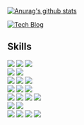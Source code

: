 [![Anurag's github stats](https://github-readme-stats.vercel.app/api?username=oseongryu&line_height=25)](https://github.com/anuraghazra/github-readme-stats)
<div>

[![Tech Blog](http://img.shields.io/badge/-Tech%20blog-black?style=flat-square&logo=github&link=https://oseongryu.github.io)](https://oseongryu.github.io)

## Skills
  <img src="https://img.shields.io/badge/Vue.js-f1f3f5?style=flat-square&logo=vue.js&logoColor=fffff" />
  <img src="https://img.shields.io/badge/Nuxt.js-f1f3f5?style=flat-square&logo=nuxt.js&logoColor=fffff" />
  <img src="https://img.shields.io/badge/TypeScript-f1f3f5?style=flat-square&logo=typescript&logoColor=fffff" />
  <br/>

  <img src="https://img.shields.io/badge/React Native-f1f3f5?style=flat-square&logo=React&logoColor=fffff"/>
  <img src="https://img.shields.io/badge/Android-f1f3f5?style=flat-square&logo=android&logoColor=fffff">
  <br />

  <img src="https://img.shields.io/badge/Docker-f1f3f5?style=flat-square&logo=Docker&logoColor=fffff"/>
  <img src="https://img.shields.io/badge/Python-f1f3f5?style=flat-square&logo=python&logoColor=fffff">
  <img src="https://img.shields.io/badge/Selenium-f1f3f5?style=flat-square&logo=Selenium&logoColor=fffff"/>
  <br/>

  <img src="https://img.shields.io/badge/Java-f1f3f5?style=flat-square&logo=java&logoColor=fffff">
  <img src="https://img.shields.io/badge/Spring-f1f3f5?style=flat-square&logo=spring&logoColor=fffff">
  <img src="https://img.shields.io/badge/SpringBoot-f1f3f5?style=flat-square&logo=springboot&logoColor=fffff">
  <br/>

  <img src="https://img.shields.io/badge/C%23-f1f3f5?style=flat-square&logo=C#&logoColor=fffff">
  <img src="https://img.shields.io/badge/WPF-f1f3f5?style=flat-square&logo=.net&logoColor=black">
  <img src="https://img.shields.io/badge/WCF-f1f3f5?style=flat-square&logo=.net&logoColor=black">
  <img src="https://img.shields.io/badge/DevExpress-f1f3f5?style=flat-square&logo=devexpress&logoColor=fffff">
  <br/>

  <img src="https://img.shields.io/badge/ORACLE-F80000?style=flat-square&logo=oracle&logoColor=white"/>
  <img src="https://img.shields.io/badge/MySQL-4479A1?style=flat-square&logo=MySQL&logoColor=white"/>
  <br/>

  <img src="https://img.shields.io/badge/Notion-000000?style=flat-square&logo=notion&logoColor=fffff&color=black" />
  <img src="https://img.shields.io/badge/Slack-000000?style=flat-square&logo=notion&logoColor=white&color=black" />
  <img src="https://img.shields.io/badge/Github-181717?style=flat-square&logo=github&logoColor=white&color=black" />
  <img src="https://img.shields.io/badge/Gitlab-181717?style=flat-square&logo=gitlab&logoColor=white&color=black" />
  <br />

  <!-- https://velog.io/@hippohami/Git-README-%EA%BE%B8%EB%AF%B8%EA%B8%B0-%EB%B1%83%EC%A7%80-%EB%AA%A8%EC%9D%8C -->
  <!-- <img src="https://img.shields.io/badge/html-E34F26?style=for-the-badge&logo=html5&logoColor=white" /> -->
  <!-- <img src="https://img.shields.io/badge/css-1572B6?style=for-the-badge&logo=css3&logoColor=white" />  -->
  <!-- <img src="https://img.shields.io/badge/javascript-F7DF1E?style=for-the-badge&logo=javascript&logoColor=white" /> -->
</div>
<!-- ![](https://img.shields.io/badge/Language-java-informational?style=flat&logo=java&logoColor=white&color=F29400)
![](https://img.shields.io/badge/Language-python-informational?style=flat&logo=python&logoColor=white&color=F29400)
![](https://img.shields.io/badge/Framework-spring-informational?style=flat&logo=spring&logoColor=white&color=F29400)
![](https://img.shields.io/badge/Framework-springboot-informational?style=flat&logo=springboot&logoColor=white&color=F29400)
![](https://img.shields.io/badge/Framework-ReactNative-informational?style=flat&logo=react&logoColor=white&color=F29400)
![](https://img.shields.io/badge/Tools-git-informational?style=flat&logo=git&logoColor=white&color=F29400)
![](https://img.shields.io/badge/Tools-notion-informational?style=flat&logo=notion&logoColor=white&color=F29400) -->
